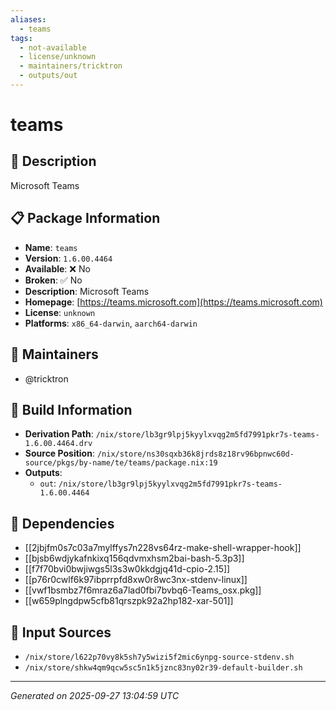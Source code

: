 ```yaml
---
aliases:
  - teams
tags:
  - not-available
  - license/unknown
  - maintainers/tricktron
  - outputs/out
---
```


# teams

## 📝 Description

Microsoft Teams

## 📋 Package Information

- **Name**: `teams`
- **Version**: `1.6.00.4464`
- **Available**: ❌ No
- **Broken**: ✅ No
- **Description**: Microsoft Teams
- **Homepage**: [https://teams.microsoft.com](https://teams.microsoft.com)
- **License**: `unknown`
- **Platforms**: `x86_64-darwin`, `aarch64-darwin`
## 👥 Maintainers

- @tricktron


## 🔧 Build Information

- **Derivation Path**: `/nix/store/lb3gr9lpj5kyylxvqg2m5fd7991pkr7s-teams-1.6.00.4464.drv`
- **Source Position**: `/nix/store/ns30sqxb36k8jrds8z18rv96bpnwc60d-source/pkgs/by-name/te/teams/package.nix:19`
- **Outputs**:
  - `out`:  `/nix/store/lb3gr9lpj5kyylxvqg2m5fd7991pkr7s-teams-1.6.00.4464`

## 🔗 Dependencies

- [[2jbjfm0s7c03a7mylffys7n228vs64rz-make-shell-wrapper-hook]]
- [[bjsb6wdjykafnkixq156qdvmxhsm2bai-bash-5.3p3]]
- [[f7f70bvi0bwjiwgs5l3s3w0kkdgjq41d-cpio-2.15]]
- [[p76r0cwlf6k97ibprrpfd8xw0r8wc3nx-stdenv-linux]]
- [[vwf1bsmbz7f6mraz6a7lad0fbi7bvbq6-Teams_osx.pkg]]
- [[w659plngdpw5cfb81qrszpk92a2hp182-xar-501]]

## 📁 Input Sources

- `/nix/store/l622p70vy8k5sh7y5wizi5f2mic6ynpg-source-stdenv.sh`
- `/nix/store/shkw4qm9qcw5sc5n1k5jznc83ny02r39-default-builder.sh`

---
*Generated on 2025-09-27 13:04:59 UTC*
